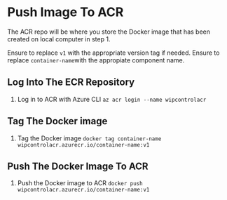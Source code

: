 # Push Image To ACR

The ACR repo will be where you store the Docker image that has been created on local computer in step 1.

Ensure to replace `v1` with the appropriate version tag if needed.
Ensure to replace `container-name`with the appropiate component name.


## Log Into The ECR Repository
1. Log in to ACR with Azure CLI
`az acr login --name wipcontrolacr`


## Tag The Docker image
1. Tag the Docker image
`docker tag container-name wipcontrolacr.azurecr.io/container-name:v1`

## Push The Docker Image To ACR
1. Push the Docker image to ACR
`docker push wipcontrolacr.azurecr.io/container-name:v1`